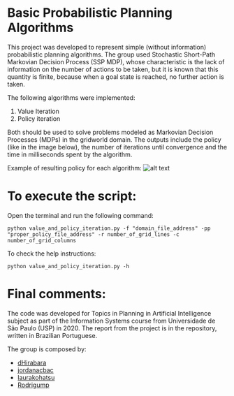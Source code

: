 # Basic Probabilistic Planning Algorithms

This project was developed to represent simple (without information) probabilistic planning algorithms. The group used Stochastic Short-Path Markovian Decision Process (SSP MDP), whose characteristic is the lack of information on the number of actions to be taken, but it is known that this quantity is finite, because when a goal state is reached, no further action is taken.

The following algorithms were implemented:

1. Value Iteration
2. Policy iteration

Both should be used to solve problems modeled as Markovian Decision Processes (MDPs) in the gridworld domain.
The outputs include the policy (like in the image below), the number of iterations until convergence and the time in milliseconds spent by the algorithm.

Example of resulting policy for each algorithm: 
![alt text](https://github.com/jordanacbac/planejamentoEmIA_ep2/blob/master/Results/FixedGoalInitialState_Navigation1.png "FixedGoalInitialState_Navigation1.png")


# To execute the script:
Open the terminal and run the following command:

```python value_and_policy_iteration.py -f "domain_file_address" -pp "proper_policy_file_address" -r number_of_grid_lines -c number_of_grid_columns```

To check the help instructions:

```python value_and_policy_iteration.py -h```


# Final comments:
The code was developed for Topics in Planning in Artificial Intelligence subject as part of the Information Systems course from Universidade de São Paulo (USP) in 2020. The report from the project is in the repository, written in Brazilian Portuguese.

The group is composed by:
- [dHirabara](https://github.com/dHirabara)
- [jordanacbac](https://github.com/jordanacbac)
- [laurakohatsu](https://github.com/laurakohatsu)
- [Rodrigump](https://github.com/Rodrigump)
